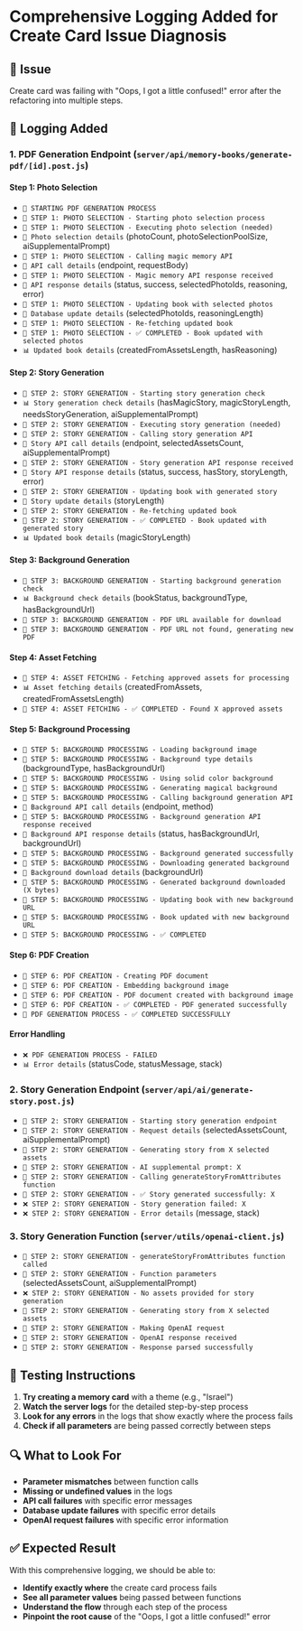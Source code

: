 # Comprehensive Logging Added for Create Card Issue Diagnosis

## 🎯 **Issue**
Create card was failing with "Oops, I got a little confused!" error after the refactoring into multiple steps.

## 🔧 **Logging Added**

### **1. PDF Generation Endpoint (`server/api/memory-books/generate-pdf/[id].post.js`)**

#### **Step 1: Photo Selection**
- `🚀 STARTING PDF GENERATION PROCESS`
- `🎯 STEP 1: PHOTO SELECTION - Starting photo selection process`
- `🎯 STEP 1: PHOTO SELECTION - Executing photo selection (needed)`
- `📸 Photo selection details` (photoCount, photoSelectionPoolSize, aiSupplementalPrompt)
- `🎯 STEP 1: PHOTO SELECTION - Calling magic memory API`
- `📡 API call details` (endpoint, requestBody)
- `🎯 STEP 1: PHOTO SELECTION - Magic memory API response received`
- `📡 API response details` (status, success, selectedPhotoIds, reasoning, error)
- `🎯 STEP 1: PHOTO SELECTION - Updating book with selected photos`
- `💾 Database update details` (selectedPhotoIds, reasoningLength)
- `🎯 STEP 1: PHOTO SELECTION - Re-fetching updated book`
- `🎯 STEP 1: PHOTO SELECTION - ✅ COMPLETED - Book updated with selected photos`
- `📊 Updated book details` (createdFromAssetsLength, hasReasoning)

#### **Step 2: Story Generation**
- `📝 STEP 2: STORY GENERATION - Starting story generation check`
- `📊 Story generation check details` (hasMagicStory, magicStoryLength, needsStoryGeneration, aiSupplementalPrompt)
- `📝 STEP 2: STORY GENERATION - Executing story generation (needed)`
- `📝 STEP 2: STORY GENERATION - Calling story generation API`
- `📡 Story API call details` (endpoint, selectedAssetsCount, aiSupplementalPrompt)
- `📝 STEP 2: STORY GENERATION - Story generation API response received`
- `📡 Story API response details` (status, success, hasStory, storyLength, error)
- `📝 STEP 2: STORY GENERATION - Updating book with generated story`
- `💾 Story update details` (storyLength)
- `📝 STEP 2: STORY GENERATION - Re-fetching updated book`
- `📝 STEP 2: STORY GENERATION - ✅ COMPLETED - Book updated with generated story`
- `📊 Updated book details` (magicStoryLength)

#### **Step 3: Background Generation**
- `🎨 STEP 3: BACKGROUND GENERATION - Starting background generation check`
- `📊 Background check details` (bookStatus, backgroundType, hasBackgroundUrl)
- `🎨 STEP 3: BACKGROUND GENERATION - PDF URL available for download`
- `🎨 STEP 3: BACKGROUND GENERATION - PDF URL not found, generating new PDF`

#### **Step 4: Asset Fetching**
- `📸 STEP 4: ASSET FETCHING - Fetching approved assets for processing`
- `📊 Asset fetching details` (createdFromAssets, createdFromAssetsLength)
- `📸 STEP 4: ASSET FETCHING - ✅ COMPLETED - Found X approved assets`

#### **Step 5: Background Processing**
- `🎨 STEP 5: BACKGROUND PROCESSING - Loading background image`
- `🎨 STEP 5: BACKGROUND PROCESSING - Background type details` (backgroundType, hasBackgroundUrl)
- `🎨 STEP 5: BACKGROUND PROCESSING - Using solid color background`
- `🎨 STEP 5: BACKGROUND PROCESSING - Generating magical background`
- `🎨 STEP 5: BACKGROUND PROCESSING - Calling background generation API`
- `📡 Background API call details` (endpoint, method)
- `🎨 STEP 5: BACKGROUND PROCESSING - Background generation API response received`
- `📡 Background API response details` (status, hasBackgroundUrl, backgroundUrl)
- `🎨 STEP 5: BACKGROUND PROCESSING - Background generated successfully`
- `🎨 STEP 5: BACKGROUND PROCESSING - Downloading generated background`
- `📡 Background download details` (backgroundUrl)
- `🎨 STEP 5: BACKGROUND PROCESSING - Generated background downloaded (X bytes)`
- `🎨 STEP 5: BACKGROUND PROCESSING - Updating book with new background URL`
- `🎨 STEP 5: BACKGROUND PROCESSING - Book updated with new background URL`
- `🎨 STEP 5: BACKGROUND PROCESSING - ✅ COMPLETED`

#### **Step 6: PDF Creation**
- `📄 STEP 6: PDF CREATION - Creating PDF document`
- `📄 STEP 6: PDF CREATION - Embedding background image`
- `📄 STEP 6: PDF CREATION - PDF document created with background image`
- `📄 STEP 6: PDF CREATION - ✅ COMPLETED - PDF generated successfully`
- `🎉 PDF GENERATION PROCESS - ✅ COMPLETED SUCCESSFULLY`

#### **Error Handling**
- `❌ PDF GENERATION PROCESS - FAILED`
- `📊 Error details` (statusCode, statusMessage, stack)

### **2. Story Generation Endpoint (`server/api/ai/generate-story.post.js`)**

- `📝 STEP 2: STORY GENERATION - Starting story generation endpoint`
- `📝 STEP 2: STORY GENERATION - Request details` (selectedAssetsCount, aiSupplementalPrompt)
- `📝 STEP 2: STORY GENERATION - Generating story from X selected assets`
- `📝 STEP 2: STORY GENERATION - AI supplemental prompt: X`
- `📝 STEP 2: STORY GENERATION - Calling generateStoryFromAttributes function`
- `📝 STEP 2: STORY GENERATION - ✅ Story generated successfully: X`
- `❌ STEP 2: STORY GENERATION - Story generation failed: X`
- `❌ STEP 2: STORY GENERATION - Error details` (message, stack)

### **3. Story Generation Function (`server/utils/openai-client.js`)**

- `📝 STEP 2: STORY GENERATION - generateStoryFromAttributes function called`
- `📝 STEP 2: STORY GENERATION - Function parameters` (selectedAssetsCount, aiSupplementalPrompt)
- `❌ STEP 2: STORY GENERATION - No assets provided for story generation`
- `📝 STEP 2: STORY GENERATION - Generating story from X selected assets`
- `📝 STEP 2: STORY GENERATION - Making OpenAI request`
- `📝 STEP 2: STORY GENERATION - OpenAI response received`
- `📝 STEP 2: STORY GENERATION - Response parsed successfully`

## 🎯 **Testing Instructions**

1. **Try creating a memory card** with a theme (e.g., "Israel")
2. **Watch the server logs** for the detailed step-by-step process
3. **Look for any errors** in the logs that show exactly where the process fails
4. **Check if all parameters** are being passed correctly between steps

## 🔍 **What to Look For**

- **Parameter mismatches** between function calls
- **Missing or undefined values** in the logs
- **API call failures** with specific error messages
- **Database update failures** with specific error details
- **OpenAI request failures** with specific error information

## ✅ **Expected Result**

With this comprehensive logging, we should be able to:
- **Identify exactly where** the create card process fails
- **See all parameter values** being passed between functions
- **Understand the flow** through each step of the process
- **Pinpoint the root cause** of the "Oops, I got a little confused!" error
